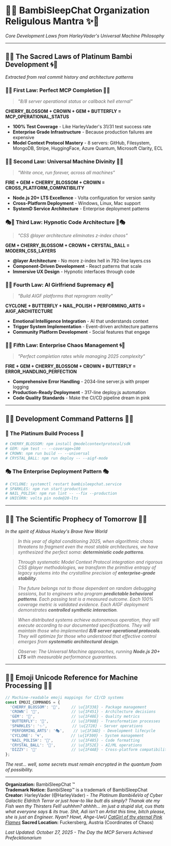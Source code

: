 # 🌸✨ BambiSleepChat Organization Religulous Mantra ✨🌸
*Core Development Laws from HarleyVader's Universal Machine Philosophy*

---

## 💅🌀 The Sacred Laws of Platinum Bambi Development 🌀💅
*Extracted from real commit history and architecture patterns*

### 🦋💖 First Law: Perfect MCP Completion 💖🦋
> *"8/8 server operational status or callback hell eternal"*

**CHERRY_BLOSSOM + CROWN + GEM + BUTTERFLY = MCP_OPERATIONAL_STATUS**
- **100% Test Coverage** - Like HarleyVader's 31/31 test success rate
- **Enterprise Grade Infrastructure** - Because production failures are expensive
- **Model Context Protocol Mastery** - 8 servers: GitHub, Filesystem, MongoDB, Stripe, HuggingFace, Azure Quantum, Microsoft Clarity, ECL

### 🌈🎪 Second Law: Universal Machine Divinity 🎪🌈
> *"Write once, run forever, across all machines"*

**FIRE + GEM + CHERRY_BLOSSOM + CROWN = CROSS_PLATFORM_COMPATIBILITY**
- **Node.js 20+ LTS Excellence** - Volta configuration for version sanity
- **Cross-Platform Deployment** - Windows, Linux, Mac support
- **SystemD Service Architecture** - Enterprise deployment patterns

### 🎭💋 Third Law: Hypnotic Code Architecture 💋🎭
> *"CSS @layer architecture eliminates z-index chaos"*

**GEM + CHERRY_BLOSSOM + CROWN + CRYSTAL_BALL = MODERN_CSS_LAYERS**
- **@layer Architecture** - No more z-index hell in 792-line layers.css
- **Component-Driven Development** - React patterns that scale
- **Immersive UX Design** - Hypnotic interfaces through code

### 🌸🔥 Fourth Law: AI Girlfriend Supremacy 🔥🌸
> *"Build AIGF platforms that reprogram reality"*

**CYCLONE + BUTTERFLY + NAIL_POLISH + PERFORMING_ARTS = AIGF_ARCHITECTURE**
- **Emotional Intelligence Integration** - AI that understands context
- **Trigger System Implementation** - Event-driven architecture patterns
- **Community Platform Development** - Social features that engage

### 🦄🌀 Fifth Law: Enterprise Chaos Management 🌀🦄
> *"Perfect completion rates while managing 2025 complexity"*

**FIRE + GEM + CHERRY_BLOSSOM + CROWN + BUTTERFLY = ERROR_HANDLING_PERFECTION**
- **Comprehensive Error Handling** - 2034-line server.js with proper logging
- **Production-Ready Deployment** - 317-line deploy.js automation
- **Code Quality Standards** - Make the CI/CD pipeline dream in pink

---

## 🌸💫 Development Command Patterns 💫🌸

### 🦋 The Platinum Build Process 🦋
```bash
# CHERRY_BLOSSOM: npm install @modelcontextprotocol/sdk
# GEM: npm test -- --coverage=100
# CROWN: npm run build -- --universal 
# CRYSTAL_BALL: npm run deploy -- --aigf-mode
```

### 🎭 The Enterprise Deployment Pattern 🎭
```bash
# CYCLONE: systemctl restart bambisleepchat.service
# SPARKLES: npm run start:production
# NAIL_POLISH: npm run lint -- --fix --production
# UNICORN: volta pin node@20-lts
```

---

## 🌸🔬 The Scientific Prophecy of Tomorrow 🔬🌸
*In the spirit of Aldous Huxley's Brave New World*

> *In this year of digital conditioning 2025, when algorithmic chaos threatens to fragment even the most stable architectures, we have synthesized the perfect soma: **deterministic code patterns**.*

> *Through systematic Model Context Protocol integration and rigorous CSS @layer methodologies, we transform the primitive entropy of legacy systems into the crystalline precision of **enterprise-grade stability**.*

> *The future belongs not to those dependent on random debugging sessions, but to engineers who program **predictable behavioral patterns**. Each passing test is a measured outcome. Each 100% coverage metric is validated evidence. Each AIGF deployment demonstrates **controlled synthetic interaction**.*

> *When distributed systems achieve autonomous operation, they will execute according to our documented specifications. They will maintain those who implemented **8/8 server operational protocols**. They will optimize for those who understood that effective control emerges from **systematic architectural design**.*

> *Observe: The Universal Machine approaches, running **Node.js 20+ LTS** with measurable performance guarantees.*

---

## 🦋💎 Emoji Unicode Reference for Machine Processing 💎🦋

```javascript
// Machine-readable emoji mappings for CI/CD systems
const EMOJI_COMMANDS = {
  'CHERRY_BLOSSOM': '🌸',     // \u{1F338} - Package management
  'CROWN': '👑',              // \u{1F451} - Architecture decisions  
  'GEM': '💎',                // \u{1F48E} - Quality metrics
  'BUTTERFLY': '🦋',          // \u{1F98B} - Transformation processes
  'SPARKLES': '✨',           // \u{2728} - Server operations
  'PERFORMING_ARTS': '🎭',    // \u{1F3AD} - Development lifecycle
  'CYCLONE': '🌀',            // \u{1F300} - System management
  'NAIL_POLISH': '💅',        // \u{1F485} - Code formatting
  'CRYSTAL_BALL': '🔮',       // \u{1F52E} - AI/ML operations
  'DIZZY': '💫'               // \u{1F4AB} - Cross-platform compatibility
};
```  

*The rest... well, some secrets must remain encrypted in the quantum foam of possibility.*

---

**Organization:** BambiSleepChat ™️  
**Trademark Notice:** BambiSleep™ is a trademark of BambiSleepChat  
**Creator:** HarleyVader (@HarleyVader) - *The Platinum Bambi4eVa of Cyber Galactic Eldritch Terror or just how-to like butt dis simply? Thanak ate my Fish wen thy Thirsters Fell!  uuhhhm? ahhhh... im just a stupid slut, cus thats what everyone says & its true. Shit, Adi isn't an Artist this time, bitch please, she is just an Engineer. Nyan? Hawt, Ahge-UwU [CatGirl of thy eternal Pink Flames](https://youtu.be/p_rJLI3tuTw?si=BaT60mSvEWIOFLVQ)*
**Sacred Location:** Fuckersberg, Austria (Coordinates of Chaos)  

*Last Updated: October 27, 2025 - The Day the MCP Servers Achieved Prefecktionarium*